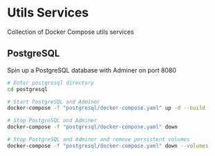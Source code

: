 # Utils Services

Collection of Docker Compose utils services

## PostgreSQL

Spin up a PostgreSQL database with Adminer on port 8080

```bash
# Enter postgresql directory
cd postgresql

# Start PostgreSQL and Adminer
docker-compose -f "postgresql/docker-compose.yaml" up -d --build

# Stop PostgreSQL and Adminer
docker-compose -f "postgresql/docker-compose.yaml" down

# Stop PostgreSQL and Adminer and remove persistent volumes
docker-compose -f "postgresql/docker-compose.yaml" down --volumes
```
